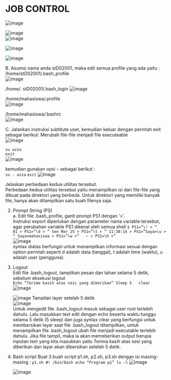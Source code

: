 # JOB CONTROL  

![image](https://github.com/Azzadlyh/PRAKTIKUM-JARINGAN-KOMPUTER/assets/126213404/8da4ebe3-b22f-4e5b-b171-586e55b0304b)  

![image](https://github.com/Azzadlyh/PRAKTIKUM-JARINGAN-KOMPUTER/assets/126213404/bf4a71cf-777b-4031-864e-6e238e504ff5)  
![image](https://github.com/Azzadlyh/PRAKTIKUM-JARINGAN-KOMPUTER/assets/126213404/c536d515-d709-47be-981f-fa01324e0d06)  

![image](https://github.com/Azzadlyh/PRAKTIKUM-JARINGAN-KOMPUTER/assets/126213404/a3951bbb-f314-402b-9146-492be267c196)  

![image](https://github.com/Azzadlyh/PRAKTIKUM-JARINGAN-KOMPUTER/assets/126213404/4eaeb19c-24ad-4439-8275-3c941ee5f13d)  

B. Asumsi nama anda stD02001, maka edit semua profile yang ada yaitu :  
/home/stD02001/.bash_profile  
![image](https://github.com/Azzadlyh/PRAKTIKUM-JARINGAN-KOMPUTER/assets/126213404/1371ade7-6c35-4941-bade-bfc5f7358297)  

/home/. stD02001/.bash_login
![image](https://github.com/Azzadlyh/PRAKTIKUM-JARINGAN-KOMPUTER/assets/126213404/ed91a238-6354-482c-ac76-d1e20d65136f)  

/home/mahasiswa/.profile  
![image](https://github.com/Azzadlyh/PRAKTIKUM-JARINGAN-KOMPUTER/assets/126213404/0135ae1b-7354-41e8-8220-00b51eb5ccdc)  

/home/mahasiswa/.bashrc  
![image](https://github.com/Azzadlyh/PRAKTIKUM-JARINGAN-KOMPUTER/assets/126213404/c104c7ef-0297-404c-9c02-8095a866f4d5)  

C. Jalankan instruksi subtitute user, kemudian keluar dengan perintah exit sebagai berikut: 
Merubah file-file menjadi file executeable  
![image](https://github.com/Azzadlyh/PRAKTIKUM-JARINGAN-KOMPUTER/assets/126213404/196f67e4-537f-48b1-8bd9-b3bdd49b3912)  

`su azza`  
`exit`  
![image](https://github.com/Azzadlyh/PRAKTIKUM-JARINGAN-KOMPUTER/assets/126213404/039b6c2d-aebc-4256-9349-4361dede8452)  

kemudian gunakan opsi – sebagai berikut :  
`su - azza`
`exit`
![image](https://github.com/Azzadlyh/PRAKTIKUM-JARINGAN-KOMPUTER/assets/126213404/604fa2f7-5d62-4e79-9912-bf54e87a7c56)  

Jelaskan perbedaan kedua utilitas tersebut.  
Perbedaan  kedua  utilitas  tersebut  yaitu menampilkan  isi  dari file-file  yang  dibuat  pada    direktori    yang  berbeda.  Untuk  direktori  yang  memiliki  banyak  file,  hanya  akan ditampilkan satu buah filenya saja.

2. Prompt String (PS)  
   a. Edit file  .bash_profile, ganti prompt PS1 dengan ‘>’.  
    Instruksi export diperlukan dengan parameter nama variable tersebut, agar perubahan variable PS1 dikenal oleh semua shell
   `$ PS1=“\! > “  
   81 > PS1=”\d > “
   Sen Mar 25 > PS1=”\t > “
   11:38:14 > PS1=”Saya=\u > “
   Saya=mahasiswa > PS1=”\w >”  
   ~ > PS1=\h >”`  
   ![image](https://github.com/Azzadlyh/PRAKTIKUM-JARINGAN-KOMPUTER/assets/126213404/49b2a4ae-9b37-4607-9baa-16c33224d434)  
   syntax diatas berfungsi untuk menampilkan informasi sesuai dengan option perintah seperti d adalah data (tanggal), t adalah time (waktu), u adalah user (pengguna).

3. Logout  
   Edit file .bash_logout, tampilkan pesan dan tahan selama 5 detik, sebelum eksekusi logout  
   `Echo “Terima kasih atas sesi yang diberikan”
   Sleep 5   clear`
   ![image](https://github.com/Azzadlyh/PRAKTIKUM-JARINGAN-KOMPUTER/assets/126213404/0e649cfc-c141-4bb2-bf49-b890bf670918)  

   ![image](https://github.com/Azzadlyh/PRAKTIKUM-JARINGAN-KOMPUTER/assets/126213404/0f9879f0-f690-4fa6-88e2-0261efb97225)
   Tampilan layer setelah 5 detik  
   ![image](https://github.com/Azzadlyh/PRAKTIKUM-JARINGAN-KOMPUTER/assets/126213404/9f838c34-7352-4730-99ae-c8eae0dcc6c7)  
  Untuk mengedit file .bash_logout masuk sebagai user root terlebih dahulu.
Lalu masukkan text edit dengan echo beserta waktu tunggu selama 5 detik (5 sleep) dan juga syntax clear yang berfungsi untuk membersikan layar saat file .bash_logout ditampilkan,
untuk menampilkan file .bash_logout ubah file menjadi executable terlebih dahulu. Jika file tampil, maka ia akan memeberikan output berupa inputan text yang kita masukkan yaitu Terima kasih atas sesi yang diberikan dan layar akan dibersikan setelah 5 detik.

4. Bash script
   Buat 3 buah script p1.sh, p2.sh, p3.sh dengan isi masing-masing :
   `p1.sh
   #! /bin/bash
   echo “Program p1”
   ls –l`
   ![image](https://github.com/Azzadlyh/PRAKTIKUM-JARINGAN-KOMPUTER/assets/126213404/b5afeb95-c434-4d1b-8582-eb433c7705d9)    

   ![image](https://github.com/Azzadlyh/PRAKTIKUM-JARINGAN-KOMPUTER/assets/126213404/91d86cd5-1e03-40b2-9256-2278df98c820)  
